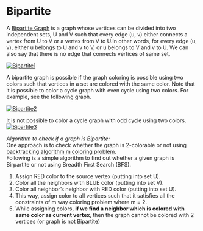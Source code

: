 # Bipartite

A [Bipartite Graph](http://en.wikipedia.org/wiki/Bipartite_graph) is a graph whose vertices can be divided into two independent sets, U and V such that every edge \(u, v\) either connects a vertex from U to V or a vertex from V to U.In other words, for every edge \(u, v\), either u belongs to U and v to V, or u belongs to V and v to U. We can also say that there is no edge that connects vertices of same set.

[![](https://cdncontribute.geeksforgeeks.org/wp-content/uploads/bipartitegraph-1.jpg "Bipartite1")](https://cdncontribute.geeksforgeeks.org/wp-content/uploads/bipartitegraph-1.jpg)

A bipartite graph is possible if the graph coloring is possible using two colors such that vertices in a set are colored with the same color. Note that it is possible to color a cycle graph with even cycle using two colors. For example, see the following graph.

[![](https://cdncontribute.geeksforgeeks.org/wp-content/uploads/bipartitegraphfive.sixJPG.jpg "Bipartite2")](https://cdncontribute.geeksforgeeks.org/wp-content/uploads/bipartitegraphfive.sixJPG.jpg)

It is not possible to color a cycle graph with odd cycle using two colors.  
[![](https://cdncontribute.geeksforgeeks.org/wp-content/uploads/bipartitegraphfive.jpg "Bipartite3")](https://cdncontribute.geeksforgeeks.org/wp-content/uploads/bipartitegraphfive.jpg)

_Algorithm to check if a graph is Bipartite:_  
One approach is to check whether the graph is 2-colorable or not using [backtracking algorithm m coloring problem](https://www.geeksforgeeks.org/backttracking-set-5-m-coloring-problem/).  
Following is a simple algorithm to find out whether a given graph is Birpartite or not using Breadth First Search \(BFS\).  
1. Assign RED color to the source vertex \(putting into set U\).  
2. Color all the neighbors with BLUE color \(putting into set V\).  
3. Color all neighbor’s neighbor with RED color \(putting into set U\).  
4. This way, assign color to all vertices such that it satisfies all the constraints of m way coloring problem where m = 2.  
5. While assigning colors, **if we find a neighbor which is colored with same color as current vertex**, then the graph cannot be colored with 2 vertices \(or graph is not Bipartite\)

